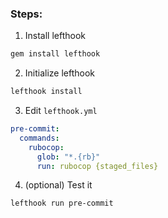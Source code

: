 ### Steps:
1. Install lefthook

```bash
gem install lefthook
```

2. Initialize lefthook

```bash
lefthook install
```

3. Edit `lefthook.yml`

```yml
pre-commit:
  commands:
    rubocop:
      glob: "*.{rb}"
      run: rubocop {staged_files}
```

4. (optional) Test it
```bash
lefthook run pre-commit
```
